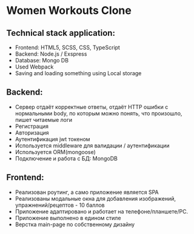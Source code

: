 # Women Workouts Clone

## Technical stack application:

- Frontend: HTML5, SCSS, CSS, TypeScript
- Backend: Node.js / Exspress
- Database: Mongo DB
- Used Webpack
- Saving and loading something using Local storage

## Backend:

- Сервер отдаёт корректные ответы, отдаёт HTTP ошибки с нормальными body, по которым можно понять, что произошло, пишет читаемые логи
- Регистрация
- Авторизация
- Аутентификация jwt токеном
- Используется middleware для валидации / аутентификации
- Используется ORM(mongoose)
- Подключение и работа с БД: MongoDB

## Frontend:

- Реализован роутинг, а само приложение является SPA
- Реализованы модальные окна для добавления изображений, упражнений/рецептов - 10 баллов
- Приложение адаптировано и работает на телефоне/планшете/PC.
- Приложение выполнено в едином стиле
- Верстка main-page по собственному дизайну
